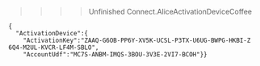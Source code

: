 >>>> Unfinished Connect.AliceActivationDeviceCoffee



~~~~
{
  "ActivationDevice":{
    "ActivationKey":"ZAAQ-G6OB-PP6Y-XV5K-UCSL-P3TX-U6UG-BWPG-HKBI-Z
6Q4-M2UL-KVCR-LF4M-SBLO",
    "AccountUdf":"MC7S-ANBM-IMQS-3BOU-3V3E-2VI7-BCOH"}}
~~~~


